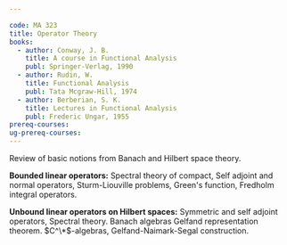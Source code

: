 ```yaml
---

code: MA 323
title: Operator Theory
books:
  - author: Conway, J. B.
    title: A course in Functional Analysis
    publ: Springer-Verlag, 1990
  - author: Rudin, W.
    title: Functional Analysis
    publ: Tata Mcgraw-Hill, 1974
  - author: Berberian, S. K.
    title: Lectures in Functional Analysis
    publ: Frederic Ungar, 1955
prereq-courses: 
ug-prereq-courses: 
---
```



Review of basic notions from Banach and Hilbert space theory.

**Bounded linear operators:** Spectral theory of compact, Self adjoint and normal operators, Sturm-Liouville problems, Green's function, Fredholm integral operators.

**Unbound linear operators on Hilbert spaces:** Symmetric and self adjoint operators, Spectral theory. Banach algebras Gelfand representation theorem. $C^\*$-algebras, Gelfand-Naimark-Segal construction.
